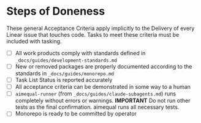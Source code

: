 # Steps of Doneness

These general Acceptance Criteria apply implicitly to the Delivery of every Linear issue that touches code. Tasks to meet these criteria must be included with tasking.

- [ ] All work products comply with standards defined in `_docs/guides/development-standards.md`
- [ ] New or removed packages are properly documented according to the standards in `_docs/guides/monorepo.md`
- [ ] Task List Status is reported accurately
- [ ] All acceptance criteria can be demonstrated in some way to a human
- [ ] `aimequal-runner` (from `_docs/guides/claude-subagents.md`) runs completely without errors or warnings. **IMPORTANT** Do not run other tests as the final confirmation. aimequal runs all necessary tests.
- [ ] Monorepo is ready to be committed by operator
